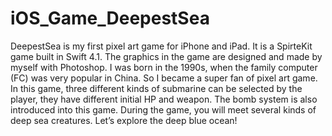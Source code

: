 # iOS_Game_DeepestSea
DeepestSea is my first pixel art game for iPhone and iPad. It is a SpirteKit game built in Swift 4.1. The graphics in the game are designed and made by myself with Photoshop. I was born in the 1990s, when the family computer (FC) was very popular in China. So I became a super fan of pixel art game. In this game, three different kinds of submarine can be selected by the player, they have different initial HP and weapon. The bomb system is also introduced into this game. During the game, you will meet several kinds of deep sea creatures. Let’s explore the deep blue ocean! 
